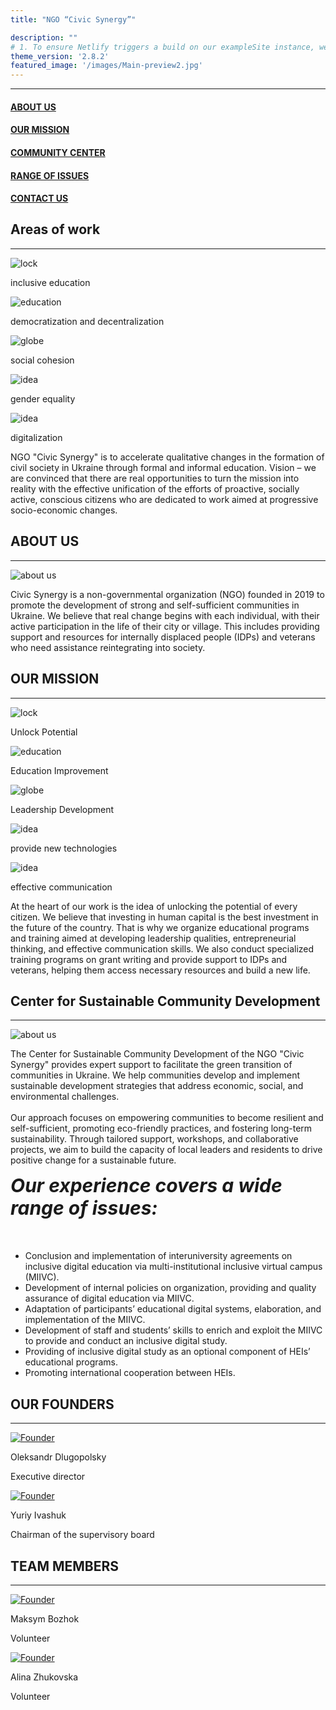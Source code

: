```yaml
---
title: "NGO “Civic Synergy”"

description: ""
# 1. To ensure Netlify triggers a build on our exampleSite instance, we need to change a file in the exampleSite directory.
theme_version: '2.8.2'
featured_image: '/images/Main-preview2.jpg'
---
```

<hr class="main-hr">
<div class="main-head"><h4 class="main-head-h4"><a href="#about-us-link" class="main-link">ABOUT US</a></h4><h4 class="main-head-h4"><a href="#our-mission-link" class="main-link">OUR MISSION</a></h4><h4 class="main-head-h4"><a href="#community-center-link" class="main-link">COMMUNITY CENTER</a></h4><h4 class="main-head-h4"><a href="#issues-link" class="main-link">RANGE OF ISSUES</a></h4><h4 class="main-head-h4"><a href="#footer-link" class="main-link">CONTACT US</a></h4></div>

  <article>
          <div>
            <h1 class="blockTitle">Areas of work</h1>
            <hr class="separator"/>
            <div class="blockContent" style="flex-direction: column;">
              <div class="images">
                <div id="logoContent">
                  <img src="images/Icons/education.png" alt="lock" class="main-images">
                  <p>
                    inclusive education
                  </p>
                </div>
                <div id="logoContent">
                  <img src="images/Icons/decentralization.png" alt="education" class="main-images">
                  <p>
                    democratization and decentralization
                  </p>
                </div>
                <div id="logoContent">
                  <img src="images/Icons/social behavior.png" alt="globe" class="main-images">
                  <p>
                    social cohesion
                  </p>
                </div>
                <div id="logoContent">
                  <img src="images/Icons/gender equality.png" alt="idea" class="main-images">
                  <p>
                    gender equality
                  </p>
                </div>
                <div id="logoContent">
                  <img src="images/Icons/digitalization.png" alt="idea" class="main-images">
                  <p>
                    digitalization
                  </p>
                </div>
              </div>
              <p class="paragraph">NGO "Civic Synergy" is to accelerate qualitative changes in the formation of civil society in Ukraine through formal and informal education. Vision – we are convinced that there are real opportunities to turn the mission into reality with the effective unification of the efforts of proactive, socially active, conscious citizens who are dedicated to work aimed at progressive socio-economic changes.
              </p>
            </div>
            <h1 class="blockTitle" id="about-us-link">ABOUT US</h1>
            <hr class="separator"/>
            <div class="blockContent">
              <div class="imageContainer">
                <img src="images/about us.png" id="aboutUsImage" alt="about us"/>
              </div>
              <p class="paragraph">
                Civic Synergy is a non-governmental organization (NGO) founded in 2019 to promote the development of strong and self-sufficient communities in Ukraine. We believe that real change begins with each individual, with their active participation in the life of their city or village. This includes providing support and resources for internally displaced people (IDPs) and veterans who need assistance reintegrating into society.<br/>
              </p>
            </div>
            <h1 class="blockTitle" id="our-mission-link">OUR MISSION</h1>
            <hr class="separator"/>
            <div class="blockContent" style="flex-direction: column;">
              <div class="images">
                <div id="logoContent">
                  <img src="images/Icons/lock.png" alt="lock">
                  <p>
                    Unlock Potential 
                  </p>
                </div>
                <div id="logoContent">
                  <img src="images/Icons/education.png" alt="education">
                  <p>
                    Education Improvement
                  </p>
                </div>
                <div id="logoContent">
                  <img src="images/Icons/globe.png" alt="globe">
                  <p>
                    Leadership Development
                  </p>
                </div>
                <div id="logoContent">
                  <img src="images/Icons/lamp.png" alt="idea">
                  <p>
                    provide new technologies
                  </p>
                </div>
                <div id="logoContent">
                  <img src="images/Icons/path.png" alt="idea">
                  <p>
                    effective communication
                  </p>
                </div>
              </div>
              <p class="paragraph">At the heart of our work is the idea of unlocking the potential of every citizen. We believe that investing in human capital is the best investment in the future of the country. That is why we organize educational programs and training aimed at developing leadership qualities, entrepreneurial thinking, and effective communication skills. We also conduct specialized training programs on grant writing and provide support to IDPs and veterans, helping them access necessary resources and build a new life.
              </p>
            </div>
            <h1 class="blockTitle" id="community-center-link">Center for Sustainable Community Development </h1>
            <hr class="separator"/>
              <div class="blockContent">
                <div class="imageContainer">
                  <img src="images/team work.jpg" id="aboutUsImage" alt="about us"/>
                </div>
                <p class="paragraph">
                The Center for Sustainable Community Development of the NGO "Civic Synergy" provides expert support to facilitate the green transition of communities in Ukraine. We help communities develop and implement sustainable development strategies that address economic, social, and environmental challenges.<br/><br/>
                Our approach focuses on empowering communities to become resilient and self-sufficient, promoting eco-friendly practices, and fostering long-term sustainability. Through tailored support, workshops, and collaborative projects, we aim to build the capacity of local leaders and residents to drive positive change for a sustainable future.
                </p>
              </div>
              <h5 class="blockTitle" style=" text-align: left; font-size:30px; margin-top:0px;" id="issues-link">Our experience covers a wide range of issues: </h5>
              <div class="blockContent">
                <ul class="main-content-list">
                  <li>Conclusion and implementation of interuniversity agreements on inclusive digital education via multi-institutional inclusive virtual campus (MIIVC).</li>
                  <li>Development of internal policies on organization, providing and quality assurance of digital education via MIIVC.</li>
                  <li>Adaptation of participants’ educational digital systems, elaboration, and implementation of the MIIVC.</li>
                  <li>Development of staff and students’ skills to enrich and exploit the MIIVC to provide and conduct an inclusive digital study.</li>
                  <li>Providing of inclusive digital study as an optional component of HEIs’ educational programs.</li>
                  <li>Promoting international cooperation between HEIs.</li>
                </ul>
              </div>
              <h1 class="blockTitle" id="community-center-link">OUR FOUNDERS</h1>
              <hr class="separator"/>
              <div class="teamMemberBoard" >
               <div id="teamMemberBlockContent">
                  <a href="/cvs/Founders/Europass Dluhopolskyi.pdf" target="blank">
                    <img src="/images/Team/Founders/Oleksandr Dlugopolsky.jpg" class="teamMemberCVPhoto" alt="Founder"/>
                  </a>
                  <p id="MemberName">Oleksandr Dlugopolsky</p>
                  <p id="MemberPosition">Executive director</p>
               </div>
               <div id="teamMemberBlockContent">
                  <a href="/cvs/Founders/Juriy Ivashuk/en.pdf" target="blank">
                    <img src="/images/Team/Founders/Yuriy Ivashuk.jpg" class="teamMemberCVPhoto" alt="Founder"/>
                  </a>
                  <p id="MemberName">Yuriy Ivashuk</p>
                  <p id="MemberPosition">Chairman of the supervisory board</p>
               </div>
              </div>
              <h1 class="blockTitle" id="community-center-link">TEAM MEMBERS</h1>
              <hr class="separator"/>
              <div class="teamMemberBoard" >
               <div id="teamMemberBlockContent">
                  <a href="/cvs/Volunteers/Maksym Bozhok/en.pdf" target="blank">
                    <img src="/images/Team/Members/Maksym Bozhok.png" class="teamMemberCVPhoto" alt="Founder"/>
                  </a>
                  <p id="MemberName">Maksym Bozhok</p>
                  <p id="MemberPosition">Volunteer</p>
               </div>
               <div id="teamMemberBlockContent">
                  <a href="/cvs/Volunteers/Alina Zhukovska/en.pdf" target="blank">
                    <img src="/images/Team/Members/Alina Zhukovska.jpg" class="teamMemberCVPhoto" alt="Founder"/>
                  </a>
                  <p id="MemberName">Alina Zhukovska</p>
                  <p id="MemberPosition">Volunteer</p>
               </div>
               </div class="teamMemberBoard">
              </div>
          </div>

  </article>
